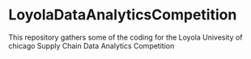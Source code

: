 # LoyolaDataAnalyticsCompetition
This repository gathers some of the coding for the Loyola Univesity of chicago Supply Chain Data Analytics Competition
